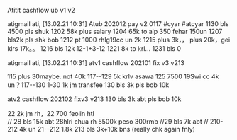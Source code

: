 Atitit cashflow ub  v1 v2 



atigmail ati, [13.02.21 10:31]
Atub   202012 pay  v2  0117
#cyar  #atcyar
1130   bls 4500  pls  shuk
1202  58k  plus salary
1204  65k  to alp
350 fehar  150un
1207 bls2k pls  shk bob
1212  pt  1000  rhlg19cc
un  2k
1215  plus 3k，， plus 20k，gei klrs 17k。。
1216  bls 12k
12-1+3-12
1221  8k to krl...
1231  bls  0

atigmail ati, [13.02.21 10:31]
atv1 cashflow  202101 fix v3 v213

115  plus  30maybe..not 40k
117--129  5k krlv asawa
125  7500  19Swi cc
4k  un？117--130
1-30 1k  jm  transfee
130  bls  3k  pls  bob 10k

atv2  cashflow  202102 fixv3 v213
130  bls  3k abt  pls  bob 10k
 
22  2k  jm rh，22  700  feolin  htl   
//  28  bls  15k  abt
28hlri chua rh  5500k peso  300rmb
//29  bls  7k abt
// 210-212  4k un
21--212  1.8k
213 bls 3k+10k bns (really chk again  fnly) 


